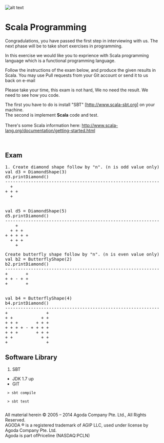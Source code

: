 ![alt text](http://cdn0.agoda.net/images/MVC/default/logo-agoda-mobile@2X.png "agoda")

Scala Programming
===================
Congradulations, you have passed the first step in interviewing with us. The next phase will be to take short exercises in programming.
<br/>

In this exercise we would like you to exprience with Scala programming language which is a functional programming language.
<br />

Follow the instructions of the exam below, and produce the given results in Scala. You may use Pull requests from your Git account or send it to us back on e-mail
<br/>

Please take your time, this exam is not hard, We no need the result. We need to see how you code.
<br/>

The first you have to do is install "SBT" [http://www.scala-sbt.org] on your machine.<br />
The second is implement <b>Scala</b> code and test.<br />
<br/>
There's some Scala information here:
http://www.scala-lang.org/documentation/getting-started.html

<br/>

Exam
-----
<pre>
1. Create diamond shape follow by "n". (n is odd value only)
val d3 = DiamondShape(3)
d3.printDiamond() 
----------------------------------------------------------------
  +
+ + +
  +


val d5 = DiamondShape(5)
d5.printDiamond()
----------------------------------------------------------------
    +
  + + +
+ + + + +
  + + +
    +
</pre>

<pre>
Create butterfly shape follow by "n". (n is even value only)
val b2 = ButterflyShape(2)
b2.printDiamond() 
----------------------------------------------------------------
+       +
+ + - + +
+       +


val b4 = ButterflyShape(4)
b4.printDiamond()
----------------------------------------------------------------
+               +
+ +           + +
+ + +       + + +
+ + + + - + + + +
+ + +       + + +
+ +           + +
+               +
</pre>



Software Library
-----
 1. SBT
 -  JDK 1.7 up
 -  GIT




```Build_Run
 > sbt compile
 
 > sbt test
 
```





All material herein © 2005 – 2014 Agoda Company Pte. Ltd., All Rights Reserved.<br />
AGODA ® is a registered trademark of AGIP LLC, used under license by Agoda Company Pte. Ltd.<br />
Agoda is part ofPriceline (NASDAQ:PCLN)<br />

